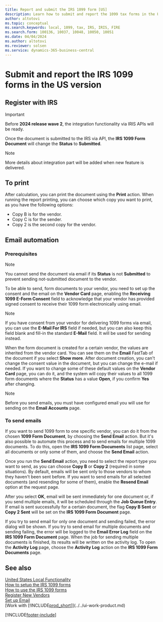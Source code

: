 ```yaml
---
title: Report and submit the IRS 1099 form [US]
description: Learn how to submit and report the 1099 tax forms in the United States version.
author: altotovi
ms.topic: conceptual
ms.search.keywords: local, 1099, tax, IRS, IRIS, FIRE
ms.search.form: 100136, 10037, 10048, 10050, 10051
ms.date: 04/04/2024
ms.author: altotovi
ms.reviewer: solsen
ms.service: dynamics-365-business-central
---
```


# Submit and report the IRS 1099 forms in the US version

## Register with IRS  

> [!IMPORTANT]
> Before **2024 release wave 2**, the integration functionality via IRIS APIs will be ready.  

Once the document is submitted to the IRS via API, the **IRS 1099 Form Document** will change the **Status** to **Submitted**.  

> [!NOTE]
> More details about integration part will be added when new feature is delivered. 

## To print  

After calculation, you can print the document using the **Print** action. When running the report printing, you can choose which copy you want to print, as you have the following options:  

- Copy B is for the vendor.
- Copy C is for the sender.
- Copy 2 is the second copy for the vendor.

## Email automation 

### Prerequisites 

> [!NOTE]
> You cannot send the document via email if its **Status** is not **Submitted** to prevent sending not-submitted document to the vendor. 

To be able to send, form documents to your vendor, you need to set up the consent and the email on the **Vendor Card** page, enabling the **Receiving 1099 E-Form Consent** field to acknowledge that your vendor has provided signed consent to receive their 1099 form electronically using email.  

> [!NOTE]
> If you have consent from your vendor for delivering 1099 forms via email, you can use the **E-Mail For IRS** field if needed, but you can also keep this field blank and fill-in the standard **E-Mail** field. It will be used for sending instead.  

When the form document is created for a certain vendor, the values are inherited from the vendor card. You can see them on the **Email** FastTab of the document if you select **Show more**. After document creation, you can't change the consent value in the document, but you can change the e-mail if needed. If you want to change some of these default values on the **Vendor Card** page, you can do it, and the system will copy their values to all 1099 form documents where the **Status** has a value **Open**, if you confirm **Yes** after changing.  

> [!NOTE]
> Before you send emails, you must have configured email you will use for sending on the **Email Accounts** page.  

### To send emails 

If you want to send 1099 form to one specific vendor, you can do it from the chosen **1099 Form Document**, by choosing the **Send Email** action. But it's also possible to automate this process and to send emails for multiple 1099 documents. To do this, open the **IRS 1099 Form Documents** list page, select all documents or only some of them, and choose the **Send Email** action.  

Once you run the **Send Email** action, you need to select the report type you want to send, as you can choose **Copy B** or **Copy 2** (required in some situations). By default, emails will be sent only to those vendors to whom they haven't been sent before. If you want to send emails for all selected documents (and resending for some of them), enable the **Resend Email** option at the request page. 

After you select **OK**, email will be sent immediately for one document or, if you send multiple emails, it will be scheduled through the **Job Queue Entry**. If email is sent successfully for a certain document, the flag **Copy B Sent** or **Copy 2 Sent** will be set on the **IRS 1099 Form Document** page.   

If you try to send email for only one document and sending failed, the error dialog will be shown. If you try to send email for multiple documents and sending failing, the error will be logged to the **Email Error Log** field on the **IRS 1099 Form Document** page. When the job for sending multiple documents is finished, its results will be written on the activity log. To open the **Activity Log** page, choose the **Activity Log** action on the **IRS 1099 Form Documents** page. 

## See also 

[United States Local Functionality](united-states-local-functionality.md)    
[How to setup the IRS 1099 forms](set-up-use-irs1099-form-v24.md)  
[How to use the IRS 1099 forms](how-to-1099-use.md)  
[Register New Vendors](../../purchasing-how-register-new-vendors.md)    
[Set up Email](../../admin-how-setup-email.md)    
[Work with [!INCLUDE[prod_short](../../includes/prod_short.md)]](../../ui-work-product.md)    

[!INCLUDE[footer-include](../../includes/footer-banner.md)]
